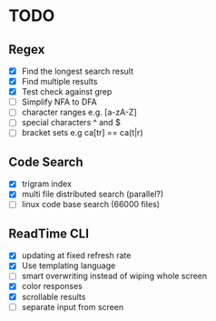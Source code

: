 # TODO

## Regex
- [x] Find the longest search result
- [x] Find multiple results
- [x] Test check against grep
- [ ] Simplify NFA to DFA
- [ ] character ranges e.g. [a-zA-Z]
- [ ] special characters ^ and $
- [ ] bracket sets e.g ca[tr] == ca(t|r) 

## Code Search
- [x] trigram index
- [x] multi file distributed search (parallel?)
- [ ] linux code base search (66000 files) 

## ReadTime CLI
- [x] updating at fixed refresh rate
- [x] Use templating language
- [ ] smart overwriting instead of wiping whole screen
- [x] color responses
- [x] scrollable results
- [ ] separate input from screen